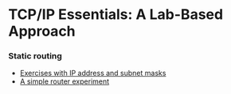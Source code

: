 # TCP/IP Essentials: A Lab-Based Approach

### Static routing

* [Exercises with IP address and subnet masks](ip-subnet.md)
* [A simple router experiment](router-experiment.md)
